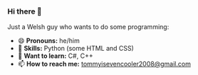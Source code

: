 ### Hi there 👋
Just a Welsh guy who wants to do some programming:
- 😄 **Pronouns:** he/him
- 🔭 **Skills:** Python (some HTML and CSS)
- 🌱 **Want to learn:** C#, C++
- 📫 **How to reach me:** tommyisevencooler2008@gmail.com
